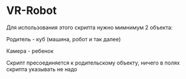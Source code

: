 # VR-Robot

Для использования этого скрипта нужно мимнимум 2 объекта:

Родитель - куб (машина, робот и так далее)

Камера - ребенок

Скрипт пресоединяется к родительскому объекту, ничего в полях скрипта указывать не надо
